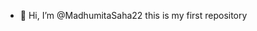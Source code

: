 - 👋 Hi, I’m @MadhumitaSaha22
 this is my first repository
  
  

<!---
MadhumitaSaha22/MadhumitaSaha22 is a ✨ special ✨ repository because its `README.md` (this file) appears on your GitHub profile.
You can click the Preview link to take a look at your changes.
--->
